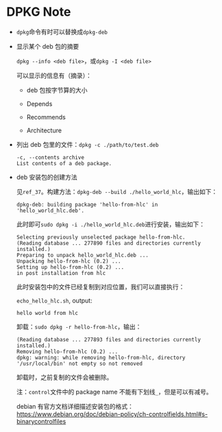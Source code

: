 # DPKG Note

* `dpkg`命令有时可以替换成`dpkg-deb`

* 显示某个 deb 包的摘要

    `dpkg --info <deb file>`，或`dpkg -I <deb file>`

    可以显示的信息有（摘录）：

    * deb 包按字节算的大小

    * Depends

    * Recommends

    * Architecture

* 列出 deb 包里的文件：`dpkg -c ./path/to/test.deb`

    ```
    -c, --contents archive
    List contents of a deb package.
    ```

* deb 安装包的创建方法

    见`ref_37`。构建方法：`dpkg-deb --build ./hello_world_hlc`，输出如下：

    ```
    dpkg-deb: building package 'hello-from-hlc' in 'hello_world_hlc.deb'.
    ```

    此时即可`sudo dpkg -i ./hello_world_hlc.deb`进行安装，输出如下：

    ```
    Selecting previously unselected package hello-from-hlc.
    (Reading database ... 277890 files and directories currently installed.)
    Preparing to unpack hello_world_hlc.deb ...
    Unpacking hello-from-hlc (0.2) ...
    Setting up hello-from-hlc (0.2) ...
    in post installation from hlc
    ```

    此时安装包中的文件已经复制到对应位置，我们可以直接执行：

    `echo_hello_hlc.sh`, output:

    ```
    hello world from hlc
    ```

    卸载：`sudo dpkg -r hello-from-hlc`，输出：

    ```
    (Reading database ... 277893 files and directories currently installed.)
    Removing hello-from-hlc (0.2) ...
    dpkg: warning: while removing hello-from-hlc, directory '/usr/local/bin' not empty so not removed
    ```

    卸载时，之前复制的文件会被删除。

    注：`control`文件中的 package name 不能有下划线`_`，但是可以有减号。

    debian 有官方文档详细描述安装包的格式：<https://www.debian.org/doc/debian-policy/ch-controlfields.html#s-binarycontrolfiles>